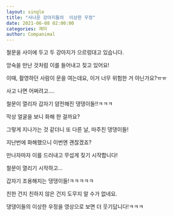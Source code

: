 ```yaml
---
layout: single
title: "사나운 강아지들의  이상한 우정"
date: 2021-06-08 02:00:00
categories: 재미
author: Companimal
---
```


철문을 사이에 두고 두 강아지가 으르렁대고 있습니다.

앙숙을 만난 것처럼 이를 들어내고 짖고 있어요!

이때, 촬영하던 사람이 문을 여는데요, 이거 너무 위험한 거 아닌가요?ㅠㅠ

사고 나면 어쩌려고....

철문이 열리자 갑자기 얌전해진 댕댕이들!!ㅋㅋㅋ

막상 얼굴을 보니 화해 한 걸까요?

그렇게 지나가는 것 같더니 또 다른 날, 마주친 댕댕이들!

지난번에 화해했으니 이번엔 괜찮겠죠?

만나자마자 이를 드러내고 무섭게 짖기 시작합니다!

철문이 열리기 시작하고...

갑자기 조용해지는 댕댕이들!ㅋㅋㅋㅋㅋ

친한 건지 친하지 않은 건지 도무지 알 수가 없네요.

댕댕이들의 이상한 우정을 영상으로 보면 더 웃기답니다!ㅋㅋㅋ
